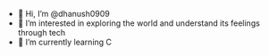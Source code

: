 - 👋 Hi, I’m @dhanush0909
- 👀 I’m interested in exploring the world and understand its feelings through tech 
- 🌱 I’m currently learning C

<!---
dhanush0909/dhanush0909 is a ✨ special ✨ repository because its `README.md` (this file) appears on your GitHub profile.
You can click the Preview link to take a look at your changes.
--->
